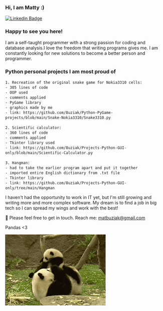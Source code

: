 ### Hi, I am Matty :)

[![Linkedin Badge](https://img.shields.io/badge/-LinkedIn-0e76a8?style=flat-square&logo=Linkedin&logoColor=white)](https://www.linkedin.com/in/mateusz-buziak/)

### Happy to see you here!

I am a self-taught programmer with a strong passion for coding and database analysis.I love the freedom that writing programs gives me. I am constantly looking for new solutions to become a better person and programmer. 

<!--START_SECTION:waka-->
### Python personal projects I am most proud of
```text
1. Recreation of the original snake game for Nokia3310 cells: 
- 305 lines of code
- OOP used
- comments applied
- PyGame library
- graphics made by me
- link: https://github.com/8uziak/Python-PyGame-projects/blob/main/Snake-Nokia3310/Snake3310.py

2. Scientific calculator:
- 360 lines of code
- comments applied
- Tkinter library used
- link: https://github.com/8uziak/Projects-Python-GUI-only/blob/main/Scientific-Calculator.py

3. Hangman:
- had to take the earlier program apart and put it together
- imported entire English dictionary from .txt file
- Tkinter library
- link: https://github.com/8uziak/Projects-Python-GUI-only/tree/main/Hangman
```
<!--END_SECTION:waka-->

I haven't had the opportunity to work in IT yet, but I'm still growing and writing more and more complex software. My dream is to find a job in big tech so I can spread my wings and work with the best!

📩 Please feel free to get in touch. Reach me: matbuziak@gmail.com

 
Pandas <3

![](2.gif) 
